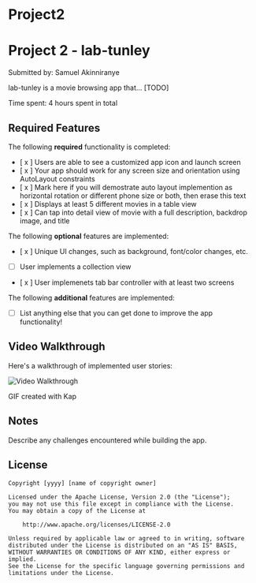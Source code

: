 # Project2
# Project 2 - lab-tunley

Submitted by: Samuel Akinniranye

lab-tunley is a movie browsing app that... [TODO] 

Time spent: 4 hours spent in total

## Required Features

The following **required** functionality is completed:

- [ x ] Users are able to see a customized app icon and launch screen
- [ x ] Your app should work for any screen size and orientation using AutoLayout constraints
- [ x ] Mark here if you will demostrate auto layout implemention as horizontal rotation or different phone size or both, then erase this text
- [ x ] Displays at least 5 different movies in a table view
- [ x ] Can tap into detail view of movie with a full description, backdrop image, and title
 
The following **optional** features are implemented:

- [ x ] Unique UI changes, such as background, font/color changes, etc.
- [ ] User implements a collection view
- [ x ] User implemenets tab bar controller with at least two screens

The following **additional** features are implemented:

- [ ] List anything else that you can get done to improve the app functionality!

## Video Walkthrough

Here's a walkthrough of implemented user stories:

<img src='./Project_2.gif' title='Video Walkthrough' width='' alt='Video Walkthrough' />

<!-- Replace this with whatever GIF tool you used! -->
GIF created with Kap  
<!-- Recommended tools:
[Kap](https://getkap.co/) for macOS
[ScreenToGif](https://www.screentogif.com/) for Windows
[peek](https://github.com/phw/peek) for Linux. -->

## Notes

Describe any challenges encountered while building the app.

## License

    Copyright [yyyy] [name of copyright owner]

    Licensed under the Apache License, Version 2.0 (the "License");
    you may not use this file except in compliance with the License.
    You may obtain a copy of the License at

        http://www.apache.org/licenses/LICENSE-2.0

    Unless required by applicable law or agreed to in writing, software
    distributed under the License is distributed on an "AS IS" BASIS,
    WITHOUT WARRANTIES OR CONDITIONS OF ANY KIND, either express or implied.
    See the License for the specific language governing permissions and
    limitations under the License.

